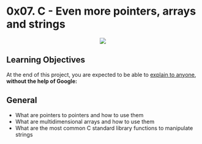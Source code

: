 # 0x07. C - Even more pointers, arrays and strings

<p align="center">
	<img size="400" src="https://s3.amazonaws.com/intranet-projects-files/holbertonschool-low_level_programming/218/58fe6b229144b7fe5ebe88afe9ff5cabe2dd0863e1e79b2d02b4103c30b465dd.jpg">
</p>

## Learning Objectives

At the end of this project, you are expected to be able to [explain to anyone](https://intranet.alxswe.com/rltoken/YpzhlccIJNihbnYgObEStg), <b>without the help of Google:</b>

## General

- What are pointers to pointers and how to use them
- What are multidimensional arrays and how to use them
- What are the most common C standard library functions to manipulate strings
